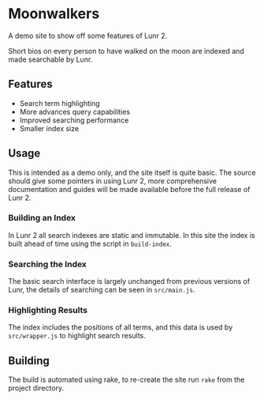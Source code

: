 # Moonwalkers

A demo site to show off some features of Lunr 2.

Short bios on every person to have walked on the moon are indexed and made searchable by Lunr.

## Features

* Search term highlighting
* More advances query capabilities
* Improved searching performance
* Smaller index size

## Usage

This is intended as a demo only, and the site itself is quite basic. The source should give some pointers in using Lunr 2, more comprehensive documentation and guides will be made available before the full release of Lunr 2.

### Building an Index

In Lunr 2 all search indexes are static and immutable. In this site the index is built ahead of time using the script in `build-index`.

### Searching the Index

The basic search interface is largely unchanged from previous versions of Lunr, the details of searching can be seen in `src/main.js`.

### Highlighting Results

The index includes the positions of all terms, and this data is used by `src/wrapper.js` to highlight search results.

## Building

The build is automated using rake, to re-create the site run `rake` from the project directory.
